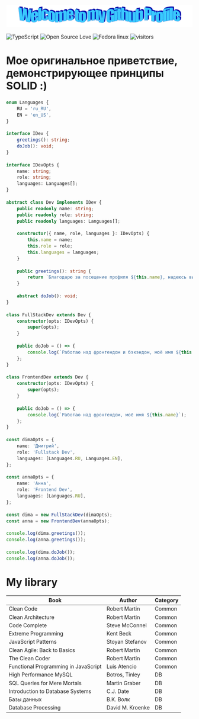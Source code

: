![Welcome to my profile!](https://github.com/abbZe/profile-images/blob/main/welcome.png?raw=true)

![TypeScript](https://badges.frapsoft.com/typescript/love/typescript.svg?v=101)
![Open Source Love](https://badges.frapsoft.com/os/v1/open-source.svg?v=103)
![Fedora linux](https://img.shields.io/badge/Fedora-294172?style=for-the-badge&logo=fedora&logoColor=white)
![visitors](https://visitor-badge.laobi.icu/badge?page_id=abbZe.abbZe)

# Мое оригинальное приветствие, демонстрирующее принципы SOLID :)
```typescript
enum Languages {
    RU = 'ru_RU',
    EN = 'en_US',
}

interface IDev {
    greetings(): string;
    doJob(): void;
}

interface IDevOpts {
    name: string;
    role: string;
    languages: Languages[];
}

abstract class Dev implements IDev {
    public readonly name: string;
    public readonly role: string;
    public readonly languages: Languages[];

    constructor({ name, role, languages }: IDevOpts) {
        this.name = name;
        this.role = role;
        this.languages = languages;
    }

    public greetings(): string {
        return `Благодарю за посещение профиля ${this.name}, надеюсь вы нашли что-то интересное для себя :)`;
    }

    abstract doJob(): void;
}

class FullStackDev extends Dev {
    constructor(opts: IDevOpts) {
        super(opts);
    }

    public doJob = () => {
        console.log(`Работаю над фронтендом и бэкэндом, моё имя ${this.name}`);
    };
}

class FrontendDev extends Dev {
    constructor(opts: IDevOpts) {
        super(opts);
    }

    public doJob = () => {
        console.log(`Работаю над фронтендом, моё имя ${this.name}`);
    };
}

const dimaOpts = {
    name: 'Дмитрий',
    role: 'Fullstack Dev',
    languages: [Languages.RU, Languages.EN],
};

const annaOpts = {
    name: 'Анна',
    role: 'Frontend Dev',
    languages: [Languages.RU],
};

const dima = new FullStackDev(dimaOpts);
const anna = new FrontendDev(annaOpts);

console.log(dima.greetings());
console.log(anna.greetings());

console.log(dima.doJob());
console.log(anna.doJob());
```

# My library

| Book                                           | Author                       | Category |
|------------------------------------------------|------------------------------|----------|
| Clean Code                                     | Robert Martin                | Common   |
| Clean Architecture                             | Robert Martin                | Common   |
| Code Complete                                  | Steve McConnel               | Common   |
| Extreme Programming                            | Kent Beck                    | Common   |
| JavaScript Patterns                            | Stoyan Stefanov              | Common   |
| Clean Agile: Back to Basics                    | Robert Martin                | Common   |
| The Clean Coder                                | Robert Martin                | Common   |
| Functional Programming in JavaScript           | Luis Atencio                 | Common   |
| High Performance MySQL                         | Botros, Tinley               | DB       |
| SQL Queries for Mere Mortals                   | Martin Graber                | DB       |
| Introduction to Database Systems               | C.J. Date                    | DB       |
| Базы данных                                    | В.К. Волк                    | DB       |
| Database Processing                            | David M. Kroenke             | DB       |
